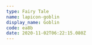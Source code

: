 ```yaml
---
type: Fairy Tale
name: lapicon-goblin
display_name: Goblin
code: ea8b
date: 2020-11-02T06:22:15.080Z
---
```


